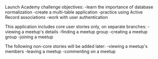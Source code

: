 Launch Academy challenge objectives:
  -learn the importance of database normalization
  -create a multi-table application
  -practice using Active Record associations
  -work with user authentication

This application includes core user stories only, on separate branches:
  -viewing a meetup's details
  -finding a meetup group
  -creating a meetup group
  -joining a meetup

The following non-core stories will be added later:
  -viewing a meetup's members
  -leaving a meetup
  -commenting on a meetup
